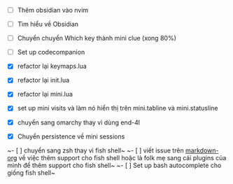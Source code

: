 - [ ] Thêm obsidian vào nvim
- [ ] Tìm hiểu về Obsidian
- [ ] Chuyển chuyển Which key thành mini clue (xong 80%)
- [ ] Set up codecompanion 

- [x] refactor lại keymaps.lua
- [x] refactor lại init.lua
- [x] refactor lại mini.lua
- [x] set up mini visits và làm nó hiển thị trên mini.tabline và mini.statusline
- [x] chuyển sang omarchy thay vì dùng end-4l
- [x] Chuyển persistence về mini sessions

~- [ ] chuyển sang zsh thay vì fish shell~
~- [ ] viết issue trên [markdown-org](https://github.com/Kurama622/markdown-org/issues/new) về việc thêm support cho fish shell hoặc là folk mẹ sang cái plugins của mình để thêm support cho fish shell~
~- [ ] Set up bash autocomplete cho giống fish shell~
